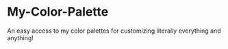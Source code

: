 # My-Color-Palette
An easy access to my color palettes for customizing literally everything and anything!
